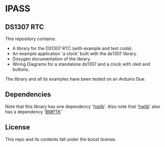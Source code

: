 # IPASS

DS1307 RTC
-----
 This repository contains:  
 - A library for the DS1307 RTC (with example and test code).  
 - An example application 'a clock' built with the ds1307 library.  
 - Doxygen documentation of the library.
 - Wiring Diagrams for a standalone ds1307 and a clock with oled and buttons.  
 
 The library and all its examples have been tested on an Arduino Due.

Dependencies
-----
 Note that this library has one dependency '[hwlib](https://github.com/wovo/hwlib)'. 
 Also note that '[hwlib](https://github.com/wovo/hwlib)' also has a dependency '[BMPTK](http://github.com/wovo/bmptk)'
 
 License
 -----
 This repo and its contents fall under the boost license.
